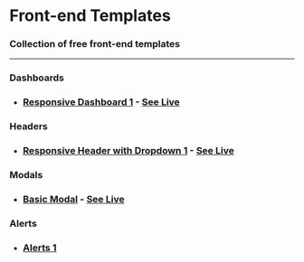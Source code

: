 # **Front-end Templates**

### **Collection of free front-end templates**

---

### **Dashboards**

- ### [Responsive Dashboard 1](https://github.com/monciego/frontend-templates/tree/main/dashboard/responsive-dashboard-1) - [**See Live**](https://dashboard-template1.netlify.app/)

### **Headers**

- ### [Responsive Header with Dropdown 1](https://github.com/monciego/frontend-templates/tree/main/headers/responsive-header-dropdown-1) - [**See Live**](https://header-template-1.netlify.app/)

### **Modals**

- ### [Basic Modal](https://github.com/monciego/frontend-templates/tree/main/modals/basic-modal) - [**See Live**](https://basic-modal.netlify.app/)

### **Alerts**

- ### [Alerts 1](https://github.com/monciego/frontend-templates/tree/main/alerts/alerts1)
